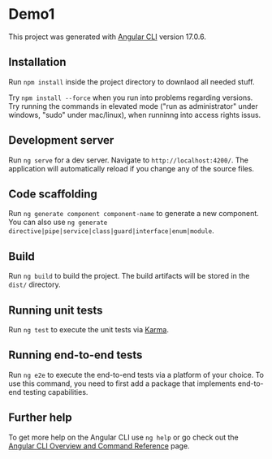 # Demo1

This project was generated with [Angular CLI](https://github.com/angular/angular-cli) version 17.0.6.

## Installation

Run `npm install` inside the project directory to downlaod all needed stuff.

Try `npm install --force` when you run into problems regarding versions.
Try running the commands in elevated mode ("run as administrator" under windows, "sudo" under mac/linux),
when runninng into access rights issus.

## Development server

Run `ng serve` for a dev server. Navigate to `http://localhost:4200/`. The application will automatically reload if you change any of the source files.

## Code scaffolding

Run `ng generate component component-name` to generate a new component. You can also use `ng generate directive|pipe|service|class|guard|interface|enum|module`.

## Build

Run `ng build` to build the project. The build artifacts will be stored in the `dist/` directory.

## Running unit tests

Run `ng test` to execute the unit tests via [Karma](https://karma-runner.github.io).

## Running end-to-end tests

Run `ng e2e` to execute the end-to-end tests via a platform of your choice. To use this command, you need to first add a package that implements end-to-end testing capabilities.

## Further help

To get more help on the Angular CLI use `ng help` or go check out the [Angular CLI Overview and Command Reference](https://angular.io/cli) page.
